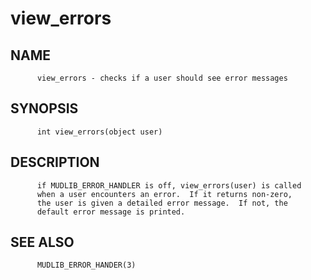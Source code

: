 # view_errors
## NAME
          view_errors - checks if a user should see error messages

## SYNOPSIS
          int view_errors(object user)

## DESCRIPTION
          if MUDLIB_ERROR_HANDLER is off, view_errors(user) is called
          when a user encounters an error.  If it returns non-zero,
          the user is given a detailed error message.  If not, the
          default error message is printed.

## SEE ALSO
          MUDLIB_ERROR_HANDER(3)
